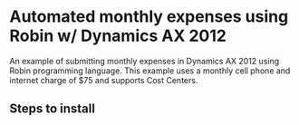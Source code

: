 # Automated monthly expenses using Robin w/ Dynamics AX 2012
An example of submitting monthly expenses in Dynamics AX 2012 using Robin programming language. This example uses a monthly cell phone and internet charge of $75 and supports Cost Centers.

## Steps to install
